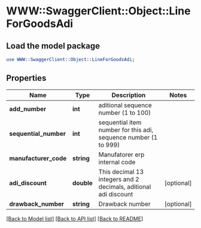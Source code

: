 # WWW::SwaggerClient::Object::LineForGoodsAdi

## Load the model package
```perl
use WWW::SwaggerClient::Object::LineForGoodsAdi;
```

## Properties
Name | Type | Description | Notes
------------ | ------------- | ------------- | -------------
**add_number** | **int** | aditional sequence number (1 to 100) | 
**sequential_number** | **int** | sequential item number for this adi, sequence number (1 to 999) | 
**manufacturer_code** | **string** | Manufatorer erp internal code | 
**adi_discount** | **double** | This decimal 13 integers and 2 decimals, aditional adi discount | [optional] 
**drawback_number** | **string** | Drawback number | [optional] 

[[Back to Model list]](../README.md#documentation-for-models) [[Back to API list]](../README.md#documentation-for-api-endpoints) [[Back to README]](../README.md)


